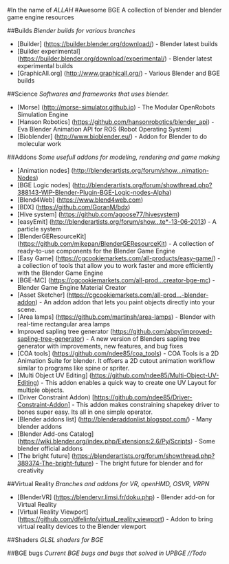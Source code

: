 #In the name of *ALLAH*
#Awesome BGE
A collection of blender and blender game engine resources


##Builds
*Blender builds for various branches*
- [Builder] (https://builder.blender.org/download/) - Blender latest builds
- [Builder experimental] (https://builder.blender.org/download/experimental/) - Blender latest experimental builds
- [GraphicAll.org] (http://www.graphicall.org/) - Various Blender and BGE builds


##Science
*Softwares and frameworks that uses blender.*
- [Morse] (http://morse-simulator.github.io) - The Modular OpenRobots Simulation Engine
- [Hanson Robotics] (https://github.com/hansonrobotics/blender_api) - Eva Blender Animation API for ROS (Robot Operating System)
- [Bioblender] (http://www.bioblender.eu/) - Addon for Blender to do molecular work


##Addons
*Some usefull addons for modeling, rendering and game making*
- [Animation nodes] (http://blenderartists.org/forum/show...nimation-Nodes)
- [BGE Logic nodes] (http://blenderartists.org/forum/showthread.php?388143-WIP-Blender-Plugin-BGE-Logic-nodes-Alpha)
- [Blend4Web] (https://www.blend4web.com)
- [BDX] (https://github.com/GoranM/bdx)
- [Hive system] (https://github.com/agoose77/hivesystem)
- [easyEmit] (http://blenderartists.org/forum/show...te*-13-06-2013) - A particle system
- [BlenderGEResourceKit] (https://github.com/mikepan/BlenderGEResourceKit) - A collection of ready-to-use components for the Blender Game Engine
- [Easy Game] (https://cgcookiemarkets.com/all-products/easy-game/) - a collection of tools that allow you to work faster and more efficiently with the Blender Game Engine
- [BGE-MC] (https://cgcookiemarkets.com/all-prod...creator-bge-mc) - Blender Game Engine Material Creator
- [Asset Sketcher] (https://cgcookiemarkets.com/all-prod...-blender-addon) - An addon addon that lets you paint objects directly into your scene.
- [Area lamps] (https://github.com/martinsh/area-lamps) - Blender with real-time rectangular area lamps
- Improved sapling tree generator (https://github.com/abpy/improved-sapling-tree-generator) - A new version of Blenders sapling tree generator with improvements, new features, and bug fixes
- [COA tools] (https://github.com/ndee85/coa_tools) - COA Tools is a 2D Animation Suite for blender. It offsers a 2D cutout animation workflow similar to programs like spine or spriter.
- [Multi Object UV Editing] (https://github.com/ndee85/Multi-Object-UV-Editing) - This addon enables a quick way to create one UV Layout for multiple objects.
- (Driver Constraint Addon) [https://github.com/ndee85/Driver-Constraint-Addon] - This addon makes constraining shapekey driver to bones super easy. Its all in one simple operator.
- [Blender addons list] (http://blenderaddonlist.blogspot.com/) - Many blender addons
- [Blender Add-ons Catalog] (https://wiki.blender.org/index.php/Extensions:2.6/Py/Scripts) - Some blender official addons
- [The bright future] (https://blenderartists.org/forum/showthread.php?389374-The-bright-future) - The bright future for blender and for creativity


##Virtual Reality
*Branches and addons for VR, openHMD, OSVR, VRPN*
- [BlenderVR] (https://blendervr.limsi.fr/doku.php) - Blender add-on for Virtual Reality
- [Virtual Reality Viewport] (https://github.com/dfelinto/virtual_reality_viewport) - Addon to bring virtual reality devices to the Blender viewport


##Shaders
*GLSL shaders for BGE*


##BGE bugs
*Current BGE bugs and bugs that solved in UPBGE*
*//Todo*
